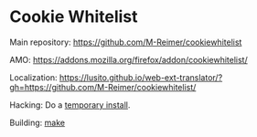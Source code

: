 Cookie Whitelist
================

Main repository: https://github.com/M-Reimer/cookiewhitelist

AMO: https://addons.mozilla.org/firefox/addon/cookiewhitelist/

Localization: https://lusito.github.io/web-ext-translator/?gh=https://github.com/M-Reimer/cookiewhitelist/

Hacking: Do a [temporary install](https://developer.mozilla.org/en-US/Add-ons/WebExtensions/Temporary_Installation_in_Firefox).

Building: [make](https://www.gnu.org/software/make/)
